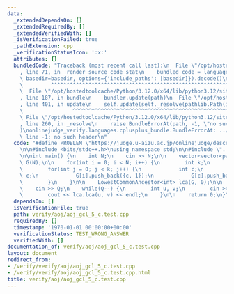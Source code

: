 ```yaml
---
data:
  _extendedDependsOn: []
  _extendedRequiredBy: []
  _extendedVerifiedWith: []
  _isVerificationFailed: true
  _pathExtension: cpp
  _verificationStatusIcon: ':x:'
  attributes: {}
  bundledCode: "Traceback (most recent call last):\n  File \"/opt/hostedtoolcache/Python/3.12.0/x64/lib/python3.12/site-packages/onlinejudge_verify/documentation/build.py\"\
    , line 71, in _render_source_code_stat\n    bundled_code = language.bundle(stat.path,\
    \ basedir=basedir, options={'include_paths': [basedir]}).decode()\n          \
    \         ^^^^^^^^^^^^^^^^^^^^^^^^^^^^^^^^^^^^^^^^^^^^^^^^^^^^^^^^^^^^^^^^^^^^^^^^^^^^^^^^^\n\
    \  File \"/opt/hostedtoolcache/Python/3.12.0/x64/lib/python3.12/site-packages/onlinejudge_verify/languages/cplusplus.py\"\
    , line 187, in bundle\n    bundler.update(path)\n  File \"/opt/hostedtoolcache/Python/3.12.0/x64/lib/python3.12/site-packages/onlinejudge_verify/languages/cplusplus_bundle.py\"\
    , line 401, in update\n    self.update(self._resolve(pathlib.Path(included), included_from=path))\n\
    \                ^^^^^^^^^^^^^^^^^^^^^^^^^^^^^^^^^^^^^^^^^^^^^^^^^^^^^^^^^\n \
    \ File \"/opt/hostedtoolcache/Python/3.12.0/x64/lib/python3.12/site-packages/onlinejudge_verify/languages/cplusplus_bundle.py\"\
    , line 260, in _resolve\n    raise BundleErrorAt(path, -1, \"no such header\"\
    )\nonlinejudge_verify.languages.cplusplus_bundle.BundleErrorAt: ../../graph/tree/lowest_common_ancestor.hpp:\
    \ line -1: no such header\n"
  code: "#define PROBLEM \"https://judge.u-aizu.ac.jp/onlinejudge/description.jsp?id=GRL_5_C&lang=ja\"\
    \n\n#include <bits/stdc++.h>\nusing namespace std;\n\n#include \"../../graph/tree/lowest_common_ancestor.hpp\"\
    \n\nint main() {\n    int N;\n    cin >> N;\n\n    vector<vector<pair<int, int>>>\
    \ G(N);\n\n    for(int i = 0; i < N; i++) {\n        int k;\n        cin >> k;\n\
    \        for(int j = 0; j < k; j++) {\n            int c;\n            cin >>\
    \ c;\n            G[i].push_back({c, 1});\n            G[c].push_back({i, 1});\n\
    \        }\n    }\n\n    LowestCommonAncestor<int> lca(G, 0);\n\n    int Q;\n\
    \    cin >> Q;\n    while(Q--) {\n        int u, v;\n        cin >> u >> v;\n\
    \        cout << lca.lca(u, v) << endl;\n    }\n\n    return 0;\n}"
  dependsOn: []
  isVerificationFile: true
  path: verify/aoj/aoj_gcl_5_c.test.cpp
  requiredBy: []
  timestamp: '1970-01-01 00:00:00+00:00'
  verificationStatus: TEST_WRONG_ANSWER
  verifiedWith: []
documentation_of: verify/aoj/aoj_gcl_5_c.test.cpp
layout: document
redirect_from:
- /verify/verify/aoj/aoj_gcl_5_c.test.cpp
- /verify/verify/aoj/aoj_gcl_5_c.test.cpp.html
title: verify/aoj/aoj_gcl_5_c.test.cpp
---
```

